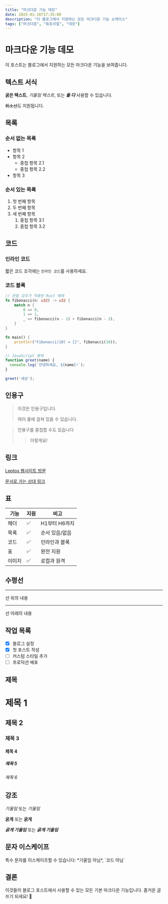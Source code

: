 ```yaml
---
title: "마크다운 기능 데모"
date: 2025-01-16T17:35:00
description: "이 블로그에서 지원하는 모든 마크다운 기능 쇼케이스"
tags: ["마크다운", "튜토리얼", "데모"]
---
```


# 마크다운 기능 데모

이 포스트는 블로그에서 지원하는 모든 마크다운 기능을 보여줍니다.

## 텍스트 서식

**굵은 텍스트**, *기울임 텍스트*, 또는 ***둘 다*** 사용할 수 있습니다.

~~취소선~~도 지원됩니다.

## 목록

### 순서 없는 목록

- 항목 1
- 항목 2
  - 중첩 항목 2.1
  - 중첩 항목 2.2
- 항목 3

### 순서 있는 목록

1. 첫 번째 항목
2. 두 번째 항목
3. 세 번째 항목
   1. 중첩 항목 3.1
   2. 중첩 항목 3.2

## 코드

### 인라인 코드

짧은 코드 조각에는 `인라인 코드`를 사용하세요.

### 코드 블록

```rust
// 문법 강조가 적용된 Rust 예제
fn fibonacci(n: u32) -> u32 {
    match n {
        0 => 0,
        1 => 1,
        _ => fibonacci(n - 1) + fibonacci(n - 2),
    }
}

fn main() {
    println!("Fibonacci(10) = {}", fibonacci(10));
}
```

```javascript
// JavaScript 예제
function greet(name) {
  console.log(`안녕하세요, ${name}!`);
}

greet('세상');
```

## 인용구

> 이것은 인용구입니다.
> 
> 여러 줄에 걸쳐 있을 수 있습니다.

> 인용구를 중첩할 수도 있습니다
> > 이렇게요!

## 링크

[Leptos 웹사이트 방문](https://leptos.dev)

[문서로 가는 상대 링크](../docs/markdown-guide.md)

## 표

| 기능 | 지원 | 비고 |
|------|------|------|
| 헤더 | ✅ | H1부터 H6까지 |
| 목록 | ✅ | 순서 있음/없음 |
| 코드 | ✅ | 인라인과 블록 |
| 표 | ✅ | 완전 지원 |
| 이미지 | ✅ | 로컬과 원격 |

## 수평선

---

선 위의 내용

---

선 아래의 내용

## 작업 목록

- [x] 블로그 설정
- [x] 첫 포스트 작성
- [ ] 커스텀 스타일 추가
- [ ] 프로덕션 배포

## 제목

# 제목 1
## 제목 2
### 제목 3
#### 제목 4
##### 제목 5
###### 제목 6

## 강조

*기울임* 또는 _기울임_

**굵게** 또는 __굵게__

***굵게 기울임*** 또는 ___굵게 기울임___

## 문자 이스케이프

특수 문자를 이스케이프할 수 있습니다: \*기울임 아님\*, \`코드 아님\`

## 결론

이것들이 블로그 포스트에서 사용할 수 있는 모든 기본 마크다운 기능입니다. 즐거운 글쓰기 되세요! 🚀
